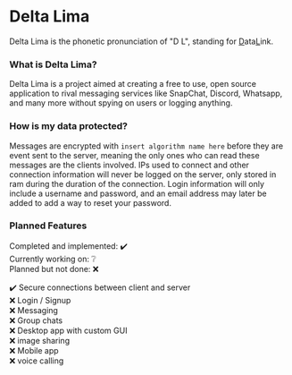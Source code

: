 # Delta Lima
Delta Lima is the phonetic pronunciation of "D L", standing for <ins>D</ins>ata<ins>L</ins>ink.  

### What is Delta Lima?  
Delta Lima is a project aimed at creating a free to use, open source application to rival messaging services like SnapChat, Discord, Whatsapp, and many more
without spying on users or logging anything.

### How is my data protected?
Messages are encrypted with `insert algorithm name here` before they are event sent to the server, meaning the only ones who can read these messages are the
clients involved. IPs used to connect and other connection information will never be logged on the server, only stored in ram during the duration of the
connection. Login information will only include a username and password, and an email address may later be added to add a way to reset your password.

### Planned Features
Completed and implemented: ✔️  
Currently working on: ❔  
Planned but not done: ❌  
  
✔️ Secure connections between client and server  
❌ Login / Signup  
❌ Messaging  
❌ Group chats  
❌ Desktop app with custom GUI  
❌ image sharing  
❌ Mobile app  
❌ voice calling  
